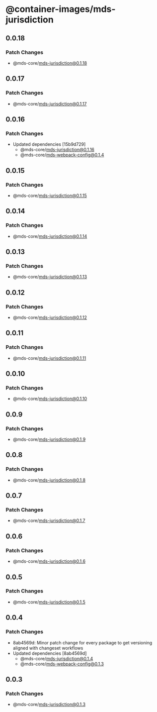 # @container-images/mds-jurisdiction

## 0.0.18

### Patch Changes

- @mds-core/mds-jurisdiction@0.1.18

## 0.0.17

### Patch Changes

- @mds-core/mds-jurisdiction@0.1.17

## 0.0.16

### Patch Changes

- Updated dependencies [15b9d729]
  - @mds-core/mds-jurisdiction@0.1.16
  - @mds-core/mds-webpack-config@0.1.4

## 0.0.15

### Patch Changes

- @mds-core/mds-jurisdiction@0.1.15

## 0.0.14

### Patch Changes

- @mds-core/mds-jurisdiction@0.1.14

## 0.0.13

### Patch Changes

- @mds-core/mds-jurisdiction@0.1.13

## 0.0.12

### Patch Changes

- @mds-core/mds-jurisdiction@0.1.12

## 0.0.11

### Patch Changes

- @mds-core/mds-jurisdiction@0.1.11

## 0.0.10

### Patch Changes

- @mds-core/mds-jurisdiction@0.1.10

## 0.0.9

### Patch Changes

- @mds-core/mds-jurisdiction@0.1.9

## 0.0.8

### Patch Changes

- @mds-core/mds-jurisdiction@0.1.8

## 0.0.7

### Patch Changes

- @mds-core/mds-jurisdiction@0.1.7

## 0.0.6

### Patch Changes

- @mds-core/mds-jurisdiction@0.1.6

## 0.0.5

### Patch Changes

- @mds-core/mds-jurisdiction@0.1.5

## 0.0.4

### Patch Changes

- 8ab4569d: Minor patch change for every package to get versioning aligned with changeset workflows
- Updated dependencies [8ab4569d]
  - @mds-core/mds-jurisdiction@0.1.4
  - @mds-core/mds-webpack-config@0.1.3

## 0.0.3

### Patch Changes

- @mds-core/mds-jurisdiction@0.1.3
